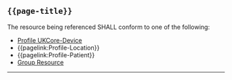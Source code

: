 ## <code>{{page-title}}</code>

The resource being referenced SHALL conform to one of the following:
- [Profile UKCore-Device](https://simplifier.net/hl7fhirukcorer4/ukcoredevice)
- {{pagelink:Profile-Location}}
- {{pagelink:Profile-Patient}}
- [Group Resource](https://www.hl7.org/fhir/r4/group.html)

---
